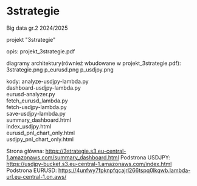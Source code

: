 # 3strategie
Big data gr.2 2024/2025

projekt "3strategie"

opis:
projekt_3strategie.pdf

diagramy architektury(również wbudowane w projekt_3strategie.pdf):
3strategie.png
p_eurusd.png
p_usdjpy.png

kody:
analyze-usdjpy-lambda.py  
dashboard-usdjpy-lambda.py  
eurusd-analyzer.py  
fetch_eurusd_lambda.py  
fetch-usdjpy-lambda.py  
save-usdjpy-lambda.py  
summary_dashboard.html  
index_usdjpy.html  
eurusd_pnl_chart_only.html  
usdjpy_pnl_chart_only.html  

Strona główna: 
https://3strategie.s3.eu-central-1.amazonaws.com/summary_dashboard.html
Podstrona USDJPY:
https://usdjpy-bucket.s3.eu-central-1.amazonaws.com/index.html
Podstrona EURUSD:
https://4unfwy7fpknpfqcajrl266tspq0lkqwb.lambda-url.eu-central-1.on.aws/
